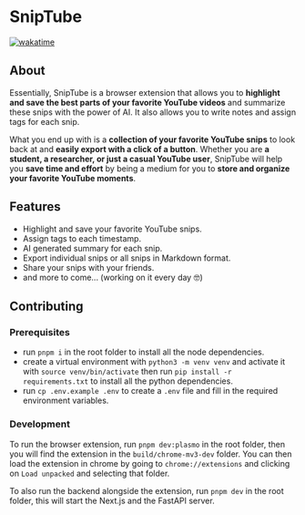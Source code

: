 # SnipTube

<a href="https://wakatime.com/badge/user/33addb7e-f5e6-470b-a55b-0a8babc62ebb/project/7432176a-d08e-48bd-96fb-6cba5c9f4fa2"><img src="https://wakatime.com/badge/user/33addb7e-f5e6-470b-a55b-0a8babc62ebb/project/7432176a-d08e-48bd-96fb-6cba5c9f4fa2.svg" alt="wakatime"></a>

## About

Essentially, SnipTube is a browser extension that allows you to **highlight and save the best parts of your favorite YouTube videos** and summarize these snips with the power of AI. It also allows you to write notes and assign tags for each snip.

What you end up with is a **collection of your favorite YouTube snips** to look back at and **easily export with a click of a button**. Whether you are **a student, a researcher, or just a casual YouTube user**, SnipTube will help you **save time and effort** by being a medium for you to **store and organize your favorite YouTube moments**.

## Features

- Highlight and save your favorite YouTube snips.
- Assign tags to each timestamp.
- AI generated summary for each snip.
- Export individual snips or all snips in Markdown format.
- Share your snips with your friends.
- and more to come... (working on it every day 🤓)

## Contributing

### Prerequisites

- run `pnpm i` in the root folder to install all the node dependencies.
- create a virtual environment with `python3 -m venv venv` and activate it with `source venv/bin/activate` then run `pip install -r requirements.txt` to install all the python dependencies.
- run `cp .env.example .env` to create a `.env` file and fill in the required environment variables.

### Development

To run the browser extension, run `pnpm dev:plasmo` in the root folder, then you will find the extension in the `build/chrome-mv3-dev` folder. You can then load the extension in chrome by going to `chrome://extensions` and clicking on `Load unpacked` and selecting that folder.

To also run the backend alongside the extension, run `pnpm dev` in the root folder, this will start the Next.js and the FastAPI server.
